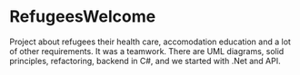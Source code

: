 # RefugeesWelcome

Project about refugees their health care, accomodation education and a lot of other requirements. It was a teamwork.
There are UML diagrams, solid principles, refactoring, backend in C#, and we started with .Net and API.
